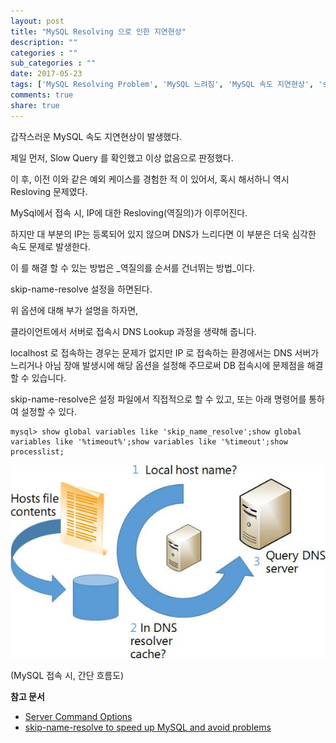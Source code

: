 ```yaml
---
layout: post
title: "MySQL Resolving 으로 인한 지연현상"
description: ""
categories : ""
sub_categories : ""
date: 2017-05-23
tags: ['MySQL Resolving Problem', 'MySQL 느려짐', 'MySQL 속도 지연현상', 'skip_name_resolve', '갑자기']
comments: true
share: true
---
```


  

  

갑작스러운 MySQL 속도 지연현상이 발생했다.

제일 먼저, Slow Query 를 확인했고 이상 없음으로 판정했다.

이 후, 이전 이와 같은 예외 케이스를 경험한 적 이 있어서, 혹시 해서하니 역시 Resloving 문제였다.

  

MySql에서 접속 시, IP에 대한 Resloving(역질의)가 이루어진다.

하지만 대 부분의 IP는 등록되어 있지 않으며 DNS가 느리다면 이 부분은 더욱 심각한 속도 문제로 발생한다.

이 를 해결 할 수 있는 방법은 _역질의를 순서를 건너뛰는 방법_이다.

  

skip-name-resolve 설정을 하면된다.

  

  

위 옵션에 대해 부가 설명을 하자면,

클라이언트에서 서버로 접속시 DNS Lookup 과정을 생략해 줍니다.

localhost 로 접속하는 경우는 문제가 없지만 IP 로 접속하는 환경에서는 DNS 서버가 느리거나 아님 장애 발생시에 해당 옵션을
설정해 주므로써 DB 접속시에 문제점을 해결할 수 있습니다.

  

  

skip-name-resolve은 설정 파일에서 직접적으로 할 수 있고, 또는 아래 명령어를 통하여 설정할 수 있다.

  

    mysql> show global variables like 'skip_name_resolve';show global variables like '%timeout%';show variables like '%timeout';show processlist;

  

  

![](/assets/images/posts/748/215481445924102E209D81.JPEG)

(MySQL 접속 시, 간단 흐름도)

  

  

**참고 문서**

  * [Server Command Options](https://dev.mysql.com/doc/refman/5.7/en/server-options.html)
  * [skip-name-resolve to speed up MySQL and avoid problems](http://www.vionblog.com/skip-name-resolve-to-speed-up-mysql-and-avoid-problems/)

  

